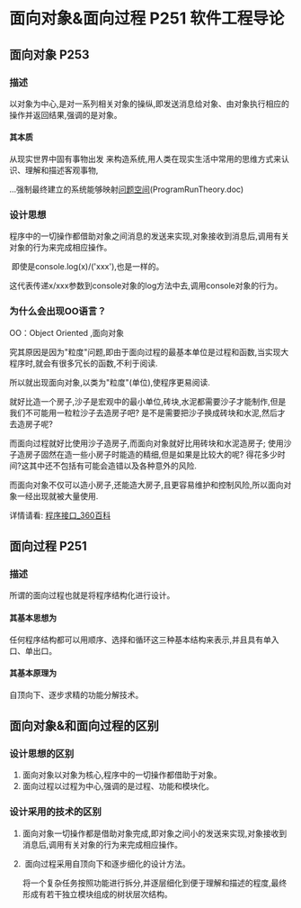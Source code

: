 # 面向对象&面向过程 P251 软件工程导论

## 面向对象 P253

### 描述

以对象为中心,是对一系列相关对象的操纵,即发送消息给对象、由对象执行相应的操作并返回结果,强调的是对象。

#### 其本质

从现实世界中固有事物出发 来构造系统,用人类在现实生活中常用的思维方式来认识、理解和描述客观事物,

​ ...强制最终建立的系统能够映射<u>问题空间</u>(ProgramRunTheory.doc)

### 设计思想

程序中的一切操作都借助对象之间消息的发送来实现,对象接收到消息后,调用有关对象的行为来完成相应操作。

​ 即使是console.log(x)/('xxx'),也是一样的。

​ 这代表传递x/xxx参数到console对象的log方法中去,调用console对象的行为。

### 为什么会出现OO语言？

OO：Object Oriented ,面向对象

究其原因是因为"粒度"问题,即由于面向过程的最基本单位是过程和函数,当实现大程序时,就会有很多冗长的函数,不利于阅读.

所以就出现面向对象,以类为"粒度"(单位),使程序更易阅读.

就好比造一个房子,沙子是宏观中的最小单位,砖块,水泥都需要沙子才能制作,但是我们不可能用一粒粒沙子去造房子吧? 是不是需要把沙子换成砖块和水泥,然后才去造房子呢?

而面向过程就好比使用沙子造房子,而面向对象就好比用砖块和水泥造房子; 使用沙子造房子固然在造一些小房子时能造的精细,但是如果是比较大的呢? 得花多少时间?这其中还不包括有可能会造错以及各种意外的风险.

而面向对象不仅可以造小房子,还能造大房子,且更容易维护和控制风险,所以面向对象一经出现就被大量使用.

详情请看: [程序接口_360百科](https://baike.so.com/doc/7844608-8118703.html)

## 面向过程 P251

### 描述

所谓的面向过程也就是将程序结构化进行设计。

#### 其基本思想为

任何程序结构都可以用顺序、选择和循环这三种基本结构来表示,并且具有单入口、单出口。

#### 其基本原理为

自顶向下、逐步求精的功能分解技术。

## 面向对象&和面向过程的区别

### 设计思想的区别

1. 面向对象以对象为核心,程序中的一切操作都借助于对象。
2. 面向过程以过程为中心,强调的是过程、功能和模块化。

### 设计采用的技术的区别

1. ​ 面向对象一切操作都是借助对象完成,即对象之间小的发送来实现,对象接收到消息后,调用有关对象的行为来完成相应操作。

2. ​ 面向过程采用自顶向下和逐步细化的设计方法。
   
   ​ 将一个复杂任务按照功能进行拆分,并逐层细化到便于理解和描述的程度,最终形成有若干独立模块组成的树状层次结构。
